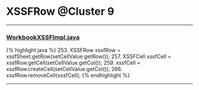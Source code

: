 # XSSFRow @Cluster 9

***

### [WorkbookXSSFImpl.java](https://searchcode.com/codesearch/view/72854562/)
{% highlight java %}
253. XSSFRow xssfRow = xssfSheet.getRow(setCellValue.getRow());
257. XSSFCell xssfCell = xssfRow.getCell(setCellValue.getCol());
259.     xssfCell = xssfRow.createCell(setCellValue.getCol());
266.         xssfRow.removeCell(xssfCell);
{% endhighlight %}

***

